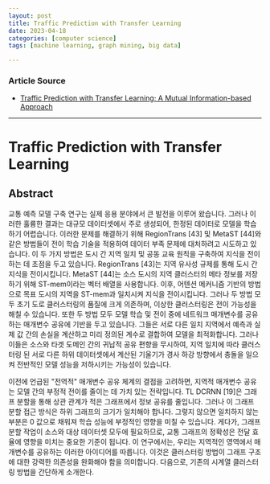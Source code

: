 ```yaml
---
layout: post
title: Traffic Prediction with Transfer Learning  
date: 2023-04-18
categories: [computer science]
tags: [machine learning, graph mining, big data]

---
```


### Article Source

* [Traffic Prediction with Transfer Learning; A Mutual Information-based Approach](https://arxiv.org/abs/2303.07184)


---

# Traffic Prediction with Transfer Learning 

## Abstract

교통 예측 모델 구축 연구는 실제 응용 분야에서 큰 발전을 이루어 왔습니다. 그러나 이러한 훌륭한 결과는 대규모 데이터셋에서 주로 생성되어, 한정된 데이터로 모델을 학습하기 어렵습니다. 이러한 문제를 해결하기 위해 RegionTrans [43] 및 MetaST [44]와 같은 방법들이 전이 학습 기술을 적용하여 데이터 부족 문제에 대처하려고 시도하고 있습니다. 이 두 가지 방법은 도시 간 지역 일치 및 공동 교육 원칙을 구축하여 지식을 전이하는 데 초점을 두고 있습니다. RegionTrans [43]는 지역 유사성 규제를 통해 도시 간 지식을 전이시킵니다. MetaST [44]는 소스 도시의 지역 클러스터의 메타 정보를 저장하기 위해 ST-mem이라는 벡터 배열을 사용합니다. 이후, 어텐션 메커니즘 기반의 방법으로 목표 도시의 지역을 ST-mem과 일치시켜 지식을 전이시킵니다. 그러나 두 방법 모두 초기 도로 클러스터링의 품질에 크게 의존하며, 이상한 클러스터링은 전이 가능성을 해칠 수 있습니다. 또한 두 방법 모두 모델 학습 및 전이 중에 네트워크 매개변수를 공유하는 매개변수 공유에 기반을 두고 있습니다. 그들은 서로 다른 일치 지역에서 예측과 실제 값 간의 손실을 계산하고 미리 정의된 계수로 결합하여 모델을 최적화합니다. 그러나 이들은 소스와 타겟 도메인 간의 귀납적 공유 편향을 무시하여, 지역 일치에 따라 클러스터링 된 서로 다른 하위 데이터셋에서 계산된 기울기가 경사 하강 방향에서 충돌을 일으켜 전반적인 모델 성능을 저하시키는 가능성이 있습니다.


이전에 언급된 "전역적" 매개변수 공유 체계의 결점을 고려하면, 지역적 매개변수 공유는 모델 간의 부정적 전이를 줄이는 데 가치 있는 전략입니다. TL DCRNN [19]은 그래프 분할을 통해 상관 관계가 적은 그래프에서 정보 공유를 줄입니다. 그러나 이 그래프 분할 접근 방식은 하위 그래프의 크기가 일치해야 합니다. 그렇지 않으면 일치하지 않는 부분은 0 값으로 채워져 학습 성능에 부정적인 영향을 미칠 수 있습니다.
게다가, 그래프 분할 작업이 소스와 대상 데이터셋 모두에 필요하므로, 교통 그래프의 정확성은 전달 효율에 영향을 미치는 중요한 기준이 됩니다.
이 연구에서는, 우리는 지역적인 영역에서 매개변수를 공유하는 이러한 아이디어를 따릅니다. 이것은 클러스터링 방법이 그래프 구조에 대한 강력한 의존성을 완화해야 함을 의미합니다. 다음으로, 기존의 시계열 클러스터링 방법을 간단하게 소개한다.
